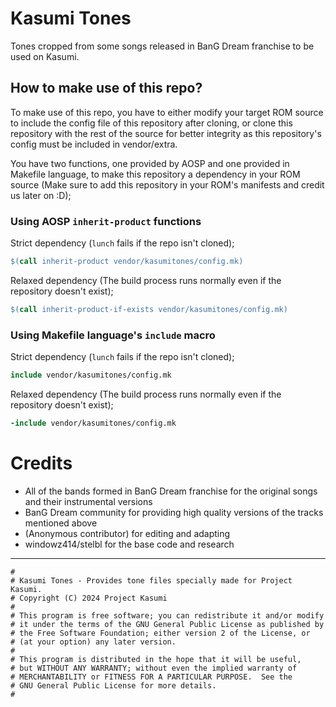 # Kasumi Tones

Tones cropped from some songs released in BanG Dream franchise to be
used on Kasumi.

## How to make use of this repo?

To make use of this repo, you have to either modify your target ROM
source to include the config file of this repository after cloning,
or clone this repository with the rest of the source for better
integrity as this repository's config must be included in vendor/extra.

You have two functions, one provided by AOSP and one provided in
Makefile language, to make this repository a dependency in your ROM
source (Make sure to add this repository in your ROM's manifests and
credit us later on :D);

### Using AOSP `inherit-product` functions

Strict dependency (`lunch` fails if the repo isn't cloned);
```makefile
$(call inherit-product vendor/kasumitones/config.mk)
```

Relaxed dependency (The build process runs normally even if the
repository doesn't exist);
```makefile
$(call inherit-product-if-exists vendor/kasumitones/config.mk)
```

### Using Makefile language's `include` macro

Strict dependency (`lunch` fails if the repo isn't cloned);
```makefile
include vendor/kasumitones/config.mk
```

Relaxed dependency (The build process runs normally even if the
repository doesn't exist);
```makefile
-include vendor/kasumitones/config.mk
```

# Credits

- All of the bands formed in BanG Dream franchise for the original songs and their instrumental versions
- BanG Dream community for providing high quality versions of the tracks mentioned above
- (Anonymous contributor) for editing and adapting
- windowz414/stelbl for the base code and research

-----

```
#
# Kasumi Tones - Provides tone files specially made for Project Kasumi.
# Copyright (C) 2024 Project Kasumi
#
# This program is free software; you can redistribute it and/or modify
# it under the terms of the GNU General Public License as published by
# the Free Software Foundation; either version 2 of the License, or
# (at your option) any later version.
#
# This program is distributed in the hope that it will be useful,
# but WITHOUT ANY WARRANTY; without even the implied warranty of
# MERCHANTABILITY or FITNESS FOR A PARTICULAR PURPOSE.  See the
# GNU General Public License for more details.
#
```

